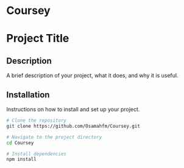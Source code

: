 # Coursey

# Project Title

## Description
A brief description of your project, what it does, and why it is useful.

## Installation
Instructions on how to install and set up your project.

```bash
# Clone the repository
git clone https://github.com/Osamahfm/Coursey.git

# Navigate to the project directory
cd Coursey

# Install dependencies
npm install